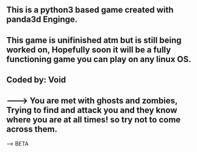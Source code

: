 This is a python3 based game created with panda3d Enginge.
-
This game is unifinished atm but is still being worked on, Hopefully soon it will be a fully functioning game you can play on any linux OS.
-
Coded by: Void
-
---> You are met with ghosts and zombies, Trying to find and attack you and they know where you are at all times! so try not to come across them.
-
--> BETA

